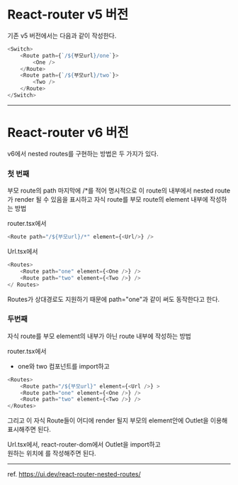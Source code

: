 # React-router v5 버전

기존 v5 버전에서는 다음과 같이 작성한다.

```javascript
<Switch>
	<Route path={`/${부모url}/one`}>
		<One />
	</Route>
	<Route path={`/${부모url}/two`}>
		<Two />
	</Route>
</Switch>
```

---

# React-router v6 버전

v6에서 nested routes를 구현하는 방법은 두 가지가 있다.

### 첫 번째
부모 route의 path 마지막에 /*를 적어 명시적으로 이 route의 내부에서 nested route가 render 될 수 있음을 표시하고 자식 route를 부모 route의 element 내부에 작성하는 방법
  

router.tsx에서  
  
```javascript
<Route path="/${부모url}/*" element={<Url/>} />
```
  
Url.tsx에서  
  
```javascript
<Routes>  
	<Route path="one" element={<One />} />  
	<Route path="two" element={<Two />} />  
</ Routes>  
```
  
Routes가 상대경로도 지원하기 때문에 path="one"과 같이 써도 동작한다고 한다. 
  
### 두번째
자식 route를 부모 element의 내부가 아닌 route 내부에 작성하는 방법 

router.tsx에서  
- one와 two 컴포넌트를 import하고
  
```javascript
<Routes> 
	<Route path="/${부모url}" element={<Url />} >  
	<Route path="one" element={<One />} />  
	<Route path="two" element={<Two />} />  
</Routes>  
```
  
그리고 이 자식 Route들이 어디에 render 될지 부모의 element안에 Outlet을 이용해 표시해주면 된다.
  
Url.tsx에서, react-router-dom에서 Outlet을 import하고  
원하는 위치에 <Outlet />를 작성해주면 된다.

---

ref. https://ui.dev/react-router-nested-routes/  